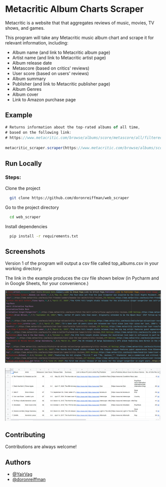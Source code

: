 # Metacritic Album Charts Scraper

Metacritic is a website that that aggregates reviews of music, movies, TV shows, and games.

This program will take any Metacritic music album chart and scrape it for relevant information, including:

* Album name (and link to Metacritic album page)
* Artist name (and link to Metacritic artist page)
* Album release date
* Metascore (based on critics' reviews)
* User score (based on users' reviews)
* Album summary
* Publisher (and link to Metacritic publisher page)
* Album Genres
* Album cover
* Link to Amazon purchase page

## Example

```javascript
# Returns information about the top-rated albums of all time, 
# based on the following link: 
# https://www.metacritic.com/browse/albums/score/metascore/all/filtered?sort=desc

metacritic_scraper.scraper(https://www.metacritic.com/browse/albums/score/metascore/all/filtered?sort=desc)
```


## Run Locally

### Steps: 

Clone the project

```bash
  git clone https://github.com/doronreiffman/web_scraper
```

Go to the project directory

```bash
  cd web_scraper
```

Install dependencies

```bash
  pip install -r requirements.txt
```

## Screenshots

Version 1 of the program will output a csv file called top_albums.csv in your working directory.

The link in the example produces the csv file shown below (in Pycharm and in Google Sheets, for your convenience.)

![Output in Pycharm](https://github.com/doronreiffman/doronreiffman.github.io/raw/main/output_csv_pycharm.PNG)


![Output in Google Sheets](https://github.com/doronreiffman/doronreiffman.github.io/raw/main/output_csv_sheets.PNG)



## Contributing

Contributions are always welcome!


## Authors

- [@YairVag](https://www.github.com/YairVag)
- [@doronreiffman](https://www.github.com/doronreiffman)

